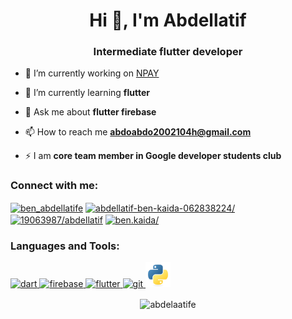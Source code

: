 <h1 align="center">Hi 👋, I'm Abdellatif</h1>
<h3 align="center">Intermediate flutter developer</h3>

 
<!--<p align="left"> <a href="https://github.com/ryo-ma/github-profile-trophy"><img src="https://github-profile-trophy.vercel.app/?username=abdelaatife" alt="abdelaatife" /></a> </p> -->

- 🔭 I’m currently working on [NPAY](https://github.com/pay-Qr)

- 🌱 I’m currently learning **flutter**

- 💬 Ask me about **flutter firebase**

- 📫 How to reach me **abdoabdo2002104h@gmail.com**

- ⚡ I am **core team member in Google developer students club**

<h3 align="left">Connect with me:</h3>
<p align="left">
<a href="https://twitter.com/ben_abdellatife" target="blank"><img align="center" src="https://raw.githubusercontent.com/rahuldkjain/github-profile-readme-generator/master/src/images/icons/Social/twitter.svg" alt="ben_abdellatife" height="30" width="40" /></a>
<a href="https://linkedin.com/in/abdellatif-ben-kaida-062838224/" target="blank"><img align="center" src="https://raw.githubusercontent.com/rahuldkjain/github-profile-readme-generator/master/src/images/icons/Social/linked-in-alt.svg" alt="abdellatif-ben-kaida-062838224/" height="30" width="40" /></a>
<a href="https://stackoverflow.com/users/19063987/abdellatif" target="blank"><img align="center" src="https://raw.githubusercontent.com/rahuldkjain/github-profile-readme-generator/master/src/images/icons/Social/stack-overflow.svg" alt="19063987/abdellatif" height="30" width="40" /></a>
<a href="https://instagram.com/ben.kaida/" target="blank"><img align="center" src="https://raw.githubusercontent.com/rahuldkjain/github-profile-readme-generator/master/src/images/icons/Social/instagram.svg" alt="ben.kaida/" height="30" width="40" /></a>
</p>

<h3 align="left">Languages and Tools:</h3>
<p align="left"> <a href="https://dart.dev" target="_blank" rel="noreferrer"> <img src="https://www.vectorlogo.zone/logos/dartlang/dartlang-icon.svg" alt="dart" width="40" height="40"/> </a> <a href="https://firebase.google.com/" target="_blank" rel="noreferrer"> <img src="https://www.vectorlogo.zone/logos/firebase/firebase-icon.svg" alt="firebase" width="40" height="40"/> </a> <a href="https://flutter.dev" target="_blank" rel="noreferrer"> <img src="https://www.vectorlogo.zone/logos/flutterio/flutterio-icon.svg" alt="flutter" width="40" height="40"/> </a> <a href="https://git-scm.com/" target="_blank" rel="noreferrer"> <img src="https://www.vectorlogo.zone/logos/git-scm/git-scm-icon.svg" alt="git" width="40" height="40"/> </a> <a href="https://www.python.org" target="_blank" rel="noreferrer"> <img src="https://raw.githubusercontent.com/devicons/devicon/master/icons/python/python-original.svg" alt="python" width="40" height="40"/> </a> </p>

<p align="center"><img align="center" src="https://github-readme-streak-stats.herokuapp.com/?user=abdelaatife&" alt="abdelaatife" /></p>
